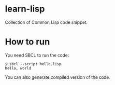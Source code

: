 # learn-lisp
Collection of Common Lisp code snippet.

# How to run
You need SBCL to run the code:
```
$ sbcl --script hello.lisp
hello, world
```

You can also generate compiled version of the code.

